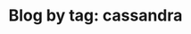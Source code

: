 ---
layout: blog_by_tag
title: 'Blog by tag: cassandra'
tag: cassandra
permalink: /tag/cassandra/
---